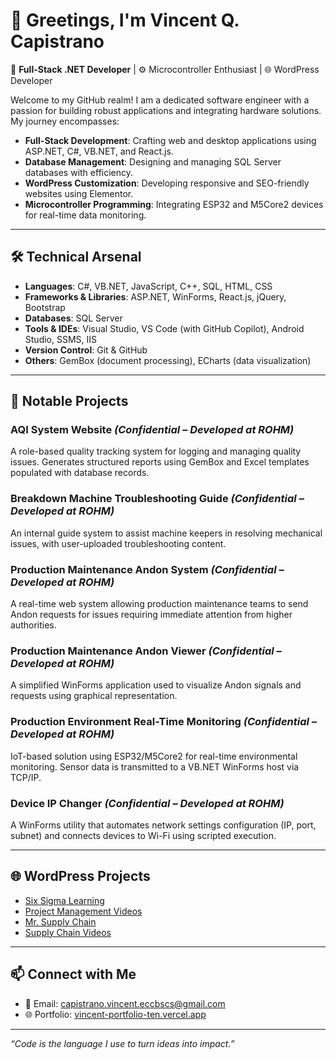 # 👋 Greetings, I'm Vincent Q. Capistrano

🎯 **Full-Stack .NET Developer** | ⚙️ Microcontroller Enthusiast | 🌐 WordPress Developer

Welcome to my GitHub realm! I am a dedicated software engineer with a passion for building robust applications and integrating hardware solutions. My journey encompasses:

- **Full-Stack Development**: Crafting web and desktop applications using ASP.NET, C#, VB.NET, and React.js.
- **Database Management**: Designing and managing SQL Server databases with efficiency.
- **WordPress Customization**: Developing responsive and SEO-friendly websites using Elementor.
- **Microcontroller Programming**: Integrating ESP32 and M5Core2 devices for real-time data monitoring.

---

## 🛠️ Technical Arsenal

- **Languages**: C#, VB.NET, JavaScript, C++, SQL, HTML, CSS  
- **Frameworks & Libraries**: ASP.NET, WinForms, React.js, jQuery, Bootstrap  
- **Databases**: SQL Server  
- **Tools & IDEs**: Visual Studio, VS Code (with GitHub Copilot), Android Studio, SSMS, IIS  
- **Version Control**: Git & GitHub  
- **Others**: GemBox (document processing), ECharts (data visualization)  

---

## 🚀 Notable Projects

### AQI System Website *(Confidential – Developed at ROHM)*
A role-based quality tracking system for logging and managing quality issues. Generates structured reports using GemBox and Excel templates populated with database records.

### Breakdown Machine Troubleshooting Guide *(Confidential – Developed at ROHM)*
An internal guide system to assist machine keepers in resolving mechanical issues, with user-uploaded troubleshooting content.

### Production Maintenance Andon System *(Confidential – Developed at ROHM)*
A real-time web system allowing production maintenance teams to send Andon requests for issues requiring immediate attention from higher authorities.

### Production Maintenance Andon Viewer *(Confidential – Developed at ROHM)*
A simplified WinForms application used to visualize Andon signals and requests using graphical representation.

### Production Environment Real-Time Monitoring *(Confidential – Developed at ROHM)*
IoT-based solution using ESP32/M5Core2 for real-time environmental monitoring. Sensor data is transmitted to a VB.NET WinForms host via TCP/IP.

### Device IP Changer *(Confidential – Developed at ROHM)*
A WinForms utility that automates network settings configuration (IP, port, subnet) and connects devices to Wi-Fi using scripted execution.

---

## 🌐 WordPress Projects

- [Six Sigma Learning](https://sixsigmalearning.com)  
- [Project Management Videos](https://projectmanagementvideos.com)  
- [Mr. Supply Chain](https://mrsupplychain.com)  
- [Supply Chain Videos](https://supplychainvideos.com)  

---

## 📫 Connect with Me

- 📧 Email: capistrano.vincent.eccbscs@gmail.com  
- 🌐 Portfolio: [vincent-portfolio-ten.vercel.app](https://vincent-portfolio-ten.vercel.app)  

---

_“Code is the language I use to turn ideas into impact.”_

